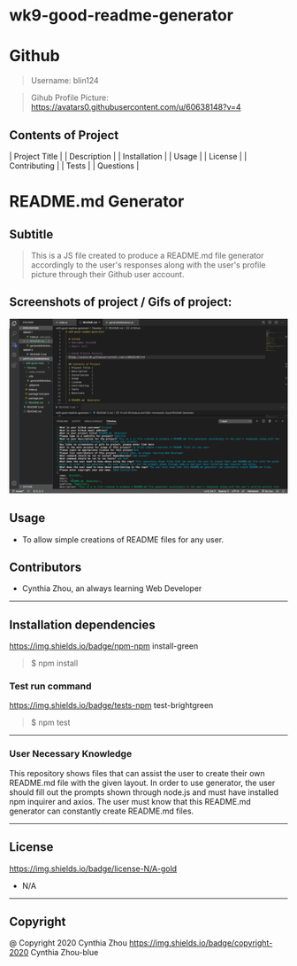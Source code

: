 # wk9-good-readme-generator

  # Github
  > Username: blin124
  
  > Gihub Profile Picture:
  https://avatars0.githubusercontent.com/u/60638148?v=4

  ## Contents of Project
  | Project Title |
  | Description   |
  | Installation  |
  | Usage         |
  | License       |
  | Contributing  |
  | Tests         |
  | Questions     |

  # README.md Generator

  ## Subtitle 

  > This is a JS file created to produce a README.md file generator accordingly to the user's responses along with the user's profile picture through their Github user account.

  ## Screenshots of project / Gifs of project:
  ![Image description](../Screenshot/shot-one.png)

  ## Usage
  - To allow simple creations of README files for any user.

  ## Contributors
  - Cynthia Zhou, an always learning Web Developer

  ---

  ## Installation dependencies
  https://img.shields.io/badge/npm-npm install-green
  > $ npm install
  ### Test run command
  https://img.shields.io/badge/tests-npm test-brightgreen
  > $ npm test

  ---

  ### User Necessary Knowledge
  This repository shows files that can assist the user to create their own README.md file with the given layout. In order to use generator, the user should fill out the prompts shown through node.js and must have installed npm inquirer and axios.
  The user must know that this README.md generator can constantly create README.md files.

  ---

  ## License
  https://img.shields.io/badge/license-N/A-gold
  - N/A

  ---

  ## Copyright
  @ Copyright 2020 Cynthia Zhou
  https://img.shields.io/badge/copyright-2020 Cynthia Zhou-blue

  